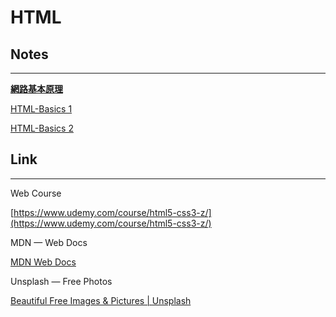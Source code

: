 # HTML

## Notes

---

[**網路基本原理**](https://github.com/xxrjun/2022-Web-Develop/blob/main/notes/html/HTML/HTML-Basics%201.md)

[HTML-Basics 1](HTML%20fbdf7d9a2793484dbd597c74cf6cfee5/HTML-Basics%201%207cb6e4c2d7504885a0cfe59859ca05c0.md)

[HTML-Basics 2](HTML%20fbdf7d9a2793484dbd597c74cf6cfee5/HTML-Basics%202%20e3d1520e6939408eaf1405b7705997ec.md)

## Link

---

Web Course  

[https://www.udemy.com/course/html5-css3-z/](https://www.udemy.com/course/html5-css3-z/)

MDN — Web Docs

[MDN Web Docs](https://developer.mozilla.org/zh-CN/)

Unsplash — Free Photos

[Beautiful Free Images & Pictures | Unsplash](https://unsplash.com/)
